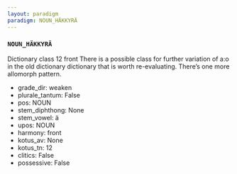 ```yaml
---
layout: paradigm
paradigm: NOUN_HÄKKYRÄ
---
```

### ` NOUN_HÄKKYRÄ `

Dictionary class 12 front There is a possible class for further variation of a:o in the old dictionary dictionary that is worth re-evaluating. There’s one more allomorph pattern.
* grade_dir: weaken
* plurale_tantum: False
* pos: NOUN
* stem_diphthong: None
* stem_vowel: ä
* upos: NOUN
* harmony: front
* kotus_av: None
* kotus_tn: 12
* clitics: False
* possessive: False
